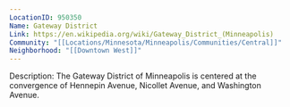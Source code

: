 ```yaml
---
LocationID: 950350
Name: Gateway District
Link: https://en.wikipedia.org/wiki/Gateway_District_(Minneapolis) 
Community: "[[Locations/Minnesota/Minneapolis/Communities/Central]]"
Neighborhood: "[[Downtown West]]"
---
```


Description:
The Gateway District of Minneapolis is centered at the convergence of Hennepin Avenue, Nicollet Avenue, and Washington Avenue.
